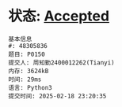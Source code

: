 # 状态: [Accepted](http://dsbpython.openjudge.cn/dspythonbook/solution/48305836/)
```
基本信息
#: 48305836
题目: P0150
提交人: 周知勤2400012262(Tianyi)
内存: 3624kB
时间: 29ms
语言: Python3
提交时间: 2025-02-18 23:20:35
```
